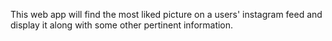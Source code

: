 This web app will find the most liked picture on a users' instagram feed and display it along with some other pertinent information.
